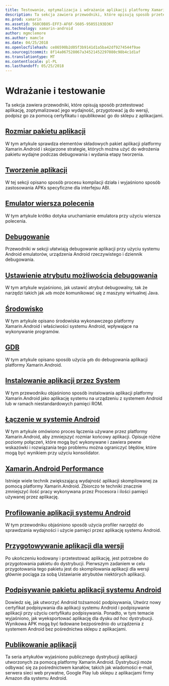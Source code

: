 ```yaml
---
title: Testowanie, optymalizacja i wdrażanie aplikacji platformy Xamarin.Android
description: Ta sekcja zawiera przewodniki, które opisują sposób przetestować aplikację, zoptymalizować jego wydajność, przygotować ją do wersji, podpisz go za pomocą certyfikatu i opublikować go do sklepu z aplikacjami
ms.prod: xamarin
ms.assetid: 568C0B85-EFF3-AF6F-5605-95055193D367
ms.technology: xamarin-android
author: mgmclemore
ms.author: mamcle
ms.date: 04/25/2018
ms.openlocfilehash: ce86590b2d05f3b9141d1a5ba42df9274544f9ae
ms.sourcegitcommit: 8f14a067528067a34521452297080c98b4c1d1af
ms.translationtype: MT
ms.contentlocale: pl-PL
ms.lasthandoff: 05/25/2018
---
```

# <a name="deployment-and-testing"></a>Wdrażanie i testowanie

Ta sekcja zawiera przewodniki, które opisują sposób przetestować aplikację, zoptymalizować jego wydajność, przygotować ją do wersji, podpisz go za pomocą certyfikatu i opublikować go do sklepu z aplikacjami.


##  <a name="application-package-sizesapp-package-sizemd"></a>[Rozmiar pakietu aplikacji](app-package-size.md)

W tym artykule sprawdza elementów składowych pakiet aplikacji platformy Xamarin.Android i skojarzone strategie, których można użyć do wdrożenia pakietu wydajne podczas debugowania i wydania etapy tworzenia.

##  <a name="building-appsbuilding-appsindexmd"></a>[Tworzenie aplikacji](building-apps/index.md)

W tej sekcji opisano sposób procesu kompilacji działa i wyjaśniono sposób zastosowania APKs specyficzne dla interfejsu ABI.

##  <a name="command-line-emulatorcommand-line-emulatormd"></a>[Emulator wiersza polecenia](command-line-emulator.md)

W tym artykule krótko dotyka uruchamianie emulatora przy użyciu wiersza polecenia.

## <a name="debuggingandroiddeploy-testdebuggingindexmd"></a>[Debugowanie](~/android/deploy-test/debugging/index.md)

Przewodniki w sekcji ułatwiają debugowanie aplikacji przy użyciu systemu Android emulatorów, urządzenia Android rzeczywistego i dziennik debugowania.

##  <a name="setting-the-debuggable-attributeandroiddeploy-testdebuggable-attributemd"></a>[Ustawienie atrybutu możliwością debugowania](~/android/deploy-test/debuggable-attribute.md)

W tym artykule wyjaśniono, jak ustawić atrybut debugowalny, tak że narzędzi takich jak `adb` może komunikować się z maszyny wirtualnej Java.

##  <a name="environmentenvironmentmd"></a>[Środowisko](environment.md)

W tym artykule opisano środowiska wykonawczego platformy Xamarin.Android i właściwości systemu Android, wpływające na wykonywanie programów.

##  <a name="gdbgdbmd"></a>[GDB](gdb.md)

W tym artykule opisano sposób użycia `gdb` do debugowania aplikacji platformy Xamarin.Android.

##  <a name="installing-a-system-appinstall-system-appmd"></a>[Instalowanie aplikacji przez System](install-system-app.md)

W tym przewodniku objaśniono sposób instalowania aplikacji platformy Xamarin.Android jako aplikację systemu na urządzeniu z systemem Android lub w ramach niestandardowych pamięci ROM.

##  <a name="linking-on-androidlinkermd"></a>[Łączenie w systemie Android](linker.md)

W tym artykule omówiono proces łączenia używane przez platformy Xamarin.Android, aby zmniejszyć rozmiar końcowy aplikacji. Opisuje różne poziomy połączeń, które mogą być wykonywane i zawiera pewne wskazówki i rozwiązania tego problemu można ograniczyć błędów, które mogą być wynikiem przy użyciu konsolidator.

## <a name="xamarinandroid-performanceandroiddeploy-testperformancemd"></a>[Xamarin.Android Performance](~/android/deploy-test/performance.md)

Istnieje wiele technik zwiększającą wydajność aplikacji skompilowanej za pomocą platformy Xamarin.Android. Zbiorczo te techniki znacznie zmniejszyć ilość pracy wykonywana przez Procesora i ilości pamięci używanej przez aplikację.

## <a name="profiling-android-appsandroiddeploy-testprofilingmd"></a>[Profilowanie aplikacji systemu Android](~/android/deploy-test/profiling.md)

W tym przewodniku objaśniono sposób użycia profiler narzędzi do sprawdzania wydajności i użycie pamięci przez aplikację systemu Android.


## <a name="preparing-an-application-for-releaseandroiddeploy-testrelease-prepindexmd"></a>[Przygotowywanie aplikacji dla wersji](~/android/deploy-test/release-prep/index.md)

Po ukończeniu kodowany i przetestować aplikację, jest potrzebne do przygotowania pakietu do dystrybucji. Pierwszym zadaniem w celu przygotowania tego pakietu jest do skompilowania aplikacji dla wersji głównie pociąga za sobą Ustawianie atrybutów niektórych aplikacji.

## <a name="signing-the-android-application-packageandroiddeploy-testsigningindexmd"></a>[Podpisywanie pakietu aplikacji systemu Android](~/android/deploy-test/signing/index.md)

Dowiedz się, jak utworzyć Android tożsamość podpisywania, Utwórz nowy certyfikat podpisywania dla aplikacji systemu Android i podpisywanie aplikacji przy użyciu certyfikatu podpisywania. Ponadto, w tym temacie wyjaśniono, jak wyeksportować aplikację dla dysku *ad hoc* dystrybucji. Wynikowa APK mogą być ładowane bezpośrednio do urządzenia z systemem Android bez pośrednictwa sklepu z aplikacjami.

## <a name="publishing-an-applicationandroiddeploy-testpublishingindexmd"></a>[Publikowanie aplikacji](~/android/deploy-test/publishing/index.md)

Ta seria artykułów wyjaśniono publicznego dystrybucji aplikacji utworzonych za pomocą platformy Xamarin.Android. Dystrybucji może odbywać się za pośrednictwem kanałów, takich jak wiadomości e-mail, serwera sieci web prywatne, Google Play lub sklepu z aplikacjami firmy Amazon dla systemu Android.
